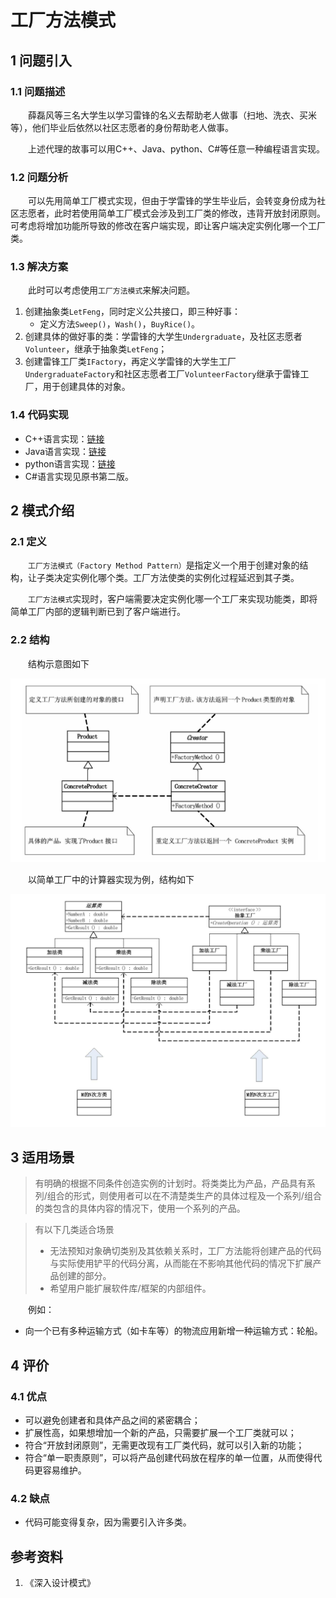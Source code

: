 # 工厂方法模式

## 1 问题引入

### 1.1 问题描述

&emsp;&emsp;薛磊风等三名大学生以学习雷锋的名义去帮助老人做事（扫地、洗衣、买米等），他们毕业后依然以社区志愿者的身份帮助老人做事。

&emsp;&emsp;上述代理的故事可以用C++、Java、python、C#等任意一种编程语言实现。


### 1.2 问题分析

&emsp;&emsp;可以先用简单工厂模式实现，但由于学雷锋的学生毕业后，会转变身份成为社区志愿者，此时若使用简单工厂模式会涉及到工厂类的修改，违背开放封闭原则。可考虑将增加功能所导致的修改在客户端实现，即让客户端决定实例化哪一个工厂类。

### 1.3 解决方案

&emsp;&emsp;此时可以考虑使用`工厂方法模式`来解决问题。
1. 创建抽象类`LetFeng`，同时定义公共接口，即三种好事：      
    * 定义方法`Sweep()`，`Wash()`，`BuyRice()`。
2. 创建具体的做好事的类：学雷锋的大学生`Undergraduate`，及社区志愿者`Volunteer`，继承于抽象类`LetFeng`；
3. 创建雷锋工厂类`IFactory`，再定义学雷锋的大学生工厂`UndergraduateFactory`和社区志愿者工厂`VolunteerFactory`继承于雷锋工厂，用于创建具体的对象。

### 1.4 代码实现

* C++语言实现：[链接](https://github.com/datawhalechina/sweetalk-design-pattern/tree/main/src/design_patterns/cpp/factory_method/)
* Java语言实现：[链接](https://github.com/datawhalechina/sweetalk-design-pattern/tree/main/src/design_patterns/java/factory_method/)
* python语言实现：[链接](https://github.com/datawhalechina/sweetalk-design-pattern/tree/main/src/design_patterns/python/factory_method/LeiFengFactory.py)
* C#语言实现见原书第二版。

## 2 模式介绍

### 2.1 定义

&emsp;&emsp;`工厂方法模式（Factory Method Pattern）`是指定义一个用于创建对象的结构，让子类决定实例化哪个类。工厂方法使类的实例化过程延迟到其子类。

&emsp;&emsp;`工厂方法模式`实现时，客户端需要决定实例化哪一个工厂来实现功能类，即将简单工厂内部的逻辑判断已到了客户端进行。

### 2.2 结构

&emsp;&emsp;结构示意图如下

![装饰模式UML](img/factory_method/factoryUML.png)

&emsp;&emsp;以简单工厂中的计算器实现为例，结构如下

![案例UML](img/factory_method/exampleUML.png)

## 3 适用场景

> 有明确的根据不同条件创造实例的计划时。将类类比为产品，产品具有系列/组合的形式，则使用者可以在不清楚类生产的具体过程及一个系列/组合的类包含的具体内容的情况下，使用一个系列的产品。    

> 有以下几类适合场景
> * 无法预知对象确切类别及其依赖关系时，工厂方法能将创建产品的代码与实际使用铲平的代码分离，从而能在不影响其他代码的情况下扩展产品创建的部分。
> * 希望用户能扩展软件库/框架的内部组件。

&emsp;&emsp;例如：

* 向一个已有多种运输方式（如卡车等）的物流应用新增一种运输方式：轮船。

## 4 评价

### 4.1 优点

* 可以避免创建者和具体产品之间的紧密耦合；
* 扩展性高，如果想增加一个新的产品，只需要扩展一个工厂类就可以；
* 符合“开放封闭原则”，无需更改现有工厂类代码，就可以引入新的功能；
* 符合“单一职责原则”，可以将产品创建代码放在程序的单一位置，从而使得代码更容易维护。

### 4.2 缺点

* 代码可能变得复杂，因为需要引入许多类。


## 参考资料
1. 《深入设计模式》

